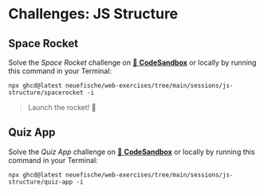 # Challenges: JS Structure

## Space Rocket

Solve the _Space Rocket_ challenge on
[🔗 **CodeSandbox**](https://codesandbox.io/s/github/neuefische/web-exercises/tree/main/sessions/js-structure/spacerocket?file=/README.md)
or locally by running this command in your Terminal:

```
npx ghcd@latest neuefische/web-exercises/tree/main/sessions/js-structure/spacerocket -i
```

> Launch the rocket! 🚀

## Quiz App

Solve the _Quiz App_ challenge on
[🔗 **CodeSandbox**](https://codesandbox.io/s/github/neuefische/web-exercises/tree/main/sessions/js-structure/quiz-app?file=/README.md)
or locally by running this command in your Terminal:

```
npx ghcd@latest neuefische/web-exercises/tree/main/sessions/js-structure/quiz-app -i
```
